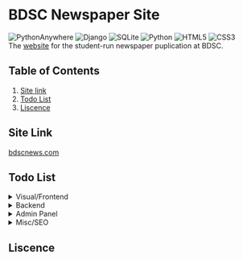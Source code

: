 # BDSC Newspaper Site 
![PythonAnywhere](https://img.shields.io/badge/pythonanywhere-%232F9FD7.svg?style=for-the-badge&logo=pythonanywhere&logoColor=151515)
![Django](https://img.shields.io/badge/django-%23092E20.svg?style=for-the-badge&logo=django&logoColor=white)
![SQLite](https://img.shields.io/badge/sqlite-%2307405e.svg?style=for-the-badge&logo=sqlite&logoColor=white)
![Python](https://img.shields.io/badge/python-3670A0?style=for-the-badge&logo=python&logoColor=ffdd54)
![HTML5](https://img.shields.io/badge/html5-%23E34F26.svg?style=for-the-badge&logo=html5&logoColor=white)
![CSS3](https://img.shields.io/badge/css3-%231572B6.svg?style=for-the-badge&logo=css3&logoColor=white)  
The [website](https://www.bdscnews.com) for the student-run newspaper puplication at BDSC. 

## Table of Contents
1. [Site link](#site-link)
2. [Todo List](#todo-list)
3. [Liscence](#liscence)

## Site Link
[bdscnews.com](https://www.bdscnews.com)


## Todo List
<details><summary>Visual/Frontend</summary>
- [x]  post image size: make sure they are all 16:9 aspect ratio, will be displayed as 416x234  
- [x]  make site responsive.  
- [x]  fix pdf zoom being static  
- [x]  fix link on the footer  
- [x]  remove border on the pdf  
- [x]  remove contact us page from the navbar menu (for now)
- [x]  Make archive list 
- [x]  order posts by date created
- [x]  Add large page headings to archive and about us page
- [x]  add underline on hover effect for links
- [ ]  add **animated** underline on hover effect for links
- [ ]  Make a hamburger menu for mobile instead of the links.
- [ ]  fix the `a` tag for the home link in the footer from spanning the whole page
- [x]  use a styled `hr` tag instead of a `br` as a spacer between posts on the home page
- [ ]  add icon links to social media accounts when they are made. (Youtube, insta, etc.)

</details>

<details><summary>Backend</summary>
- [x]  remove the unnecessary `script` tag in base.html
</details>

<details><summary>Admin Panel</summary>
- [x]  make it so that you can change the date of posts
- [ ]  Find a good rich text editor that works in production
- [ ]  Make a system so that you can make and edit simple pages comprised of just text (like an about us page)
</details>

<details><summary>Misc/SEO</summary>
- [x]  use article and main and footer and nav tags
- [x]  comment the code
- [ ]  implement type hinting
- [x]  make readme.md
- [ ]  make a small banner for when the site is under maintenance to tell people the site might be buggy/not work properly
- [ ]  make it so you dont have to wait for the whole image/pdf to load before it starts displaying (lazy loading? streaming? idk)
- [ ]  improve seo
- [ ]  add better analytics
</details>


## Liscence
